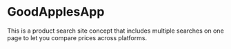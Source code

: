 # GoodApplesApp
This is a product search site concept that includes multiple searches on one page to let you compare prices across platforms. 
